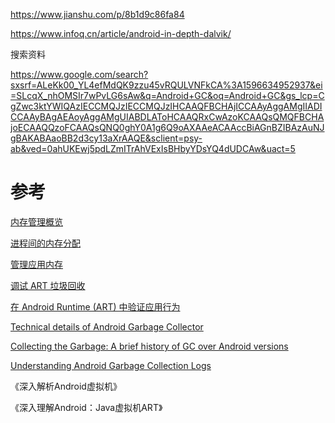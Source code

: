 https://www.jianshu.com/p/8b1d9c86fa84

https://www.infoq.cn/article/android-in-depth-dalvik/

搜索资料

https://www.google.com/search?sxsrf=ALeKk00_YL4efMdQK9zzu45vRQULVNFkCA%3A1596634952937&ei=SLcqX_nhOMSIr7wPvLG6sAw&q=Android+GC&oq=Android+GC&gs_lcp=CgZwc3ktYWIQAzIECCMQJzIECCMQJzIHCAAQFBCHAjICCAAyAggAMgIIADICCAAyBAgAEAoyAggAMgUIABDLAToHCAAQRxCwAzoKCAAQsQMQFBCHAjoECAAQQzoFCAAQsQNQ0ghY0A1g6Q9oAXAAeACAAccBiAGnBZIBAzAuNJgBAKABAaoBB2d3cy13aXrAAQE&sclient=psy-ab&ved=0ahUKEwj5pdLZmITrAhVExIsBHbyYDsYQ4dUDCAw&uact=5





# 参考

[内存管理概览](https://developer.android.com/topic/performance/memory-overview)

[进程间的内存分配](https://developer.android.com/topic/performance/memory-management)

[管理应用内存](https://developer.android.com/topic/performance/memory)

[调试 ART 垃圾回收](https://source.android.com/devices/tech/dalvik/gc-debug)

[在 Android Runtime (ART) 中验证应用行为](https://developer.android.com/guide/practices/verifying-apps-art)

[Technical details of Android Garbage Collector](https://stackoverflow.com/questions/4818869/technical-details-of-android-garbage-collector)

[Collecting the Garbage: A brief history of GC over Android versions](https://proandroiddev.com/collecting-the-garbage-a-brief-history-of-gc-over-android-versions-f7f5583e433c)

[Understanding Android Garbage Collection Logs](https://dzone.com/articles/understanding-android-gc-logs)

《深入解析Android虚拟机》

《深入理解Android：Java虚拟机ART》

